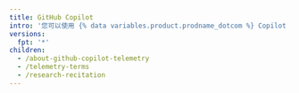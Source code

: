 ```yaml
---
title: GitHub Copilot
intro: '您可以使用 {% data variables.product.prodname_dotcom %} Copilot 帮助您在 Visual Studio Code 中的编程。'
versions:
  fpt: '*'
children:
  - /about-github-copilot-telemetry
  - /telemetry-terms
  - /research-recitation
---
```


